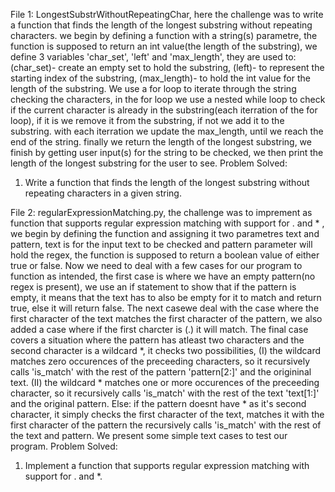 File 1: LongestSubstrWithoutRepeatingChar, here the challenge was to write a function that finds the length of the longest substring without repeating characters. we begin by defining a function with a string(s) parametre, the function is supposed to return an int value(the length of the substring), we define 3 variables 'char_set', 'left' and 'max_length', they are used to: (char_set)- create an empty set to hold the substring, (left)- to represent the starting index of the substring, (max_length)- to hold the int value for the length of the substring. We use a for loop to iterate through the string  checking the characters, in the for loop we use a nested while loop to check if the current character is already in the substring(each iterration of the for loop), if it is we remove it from the substring, if not we add it to the substring. with each iterration we update the max_length, until we reach the end of the string. finally we return the length of the longest substring,  we finish by getting user input(s) for the string to be checked, we then print the length of the longest substring for the user to see. 
Problem Solved:
1. Write a function that finds the length of the longest substring without repeating characters in a given string.

File 2: regularExpressionMatching.py, the challenge was to imprement as function that supports regular expression matching with support for . and * , we begin by defining the function and assigning it two parametres text and pattern, text is for the input text to be checked and pattern parameter will hold the regex, the function is supposed to return a boolean value of either true or false. Now we need to deal with a few cases for our program to function as intended, the first case is where we have an empty pattern(no regex is present), we use an if statement to show that if the pattern is empty, it means that the text has to also be empty for it to match and return true, else it will return false. The next casewe deal with the case where the first character of the text matches the first character of the pattern, we also added a case where if the first charcter is (.) it will match. The final case covers a situation where the pattern has atleast two characters and the second character is a wildcard *, it checks two possibilities, (I) the wildcard matches zero occurences of the preceeding characters, so it recursively calls 'is_match' with the rest of the pattern 'pattern[2:]' and the origininal text. (II) the wildcard * matches one or more occurences of the preceeding character, so it recursively calls 'is_match' with the rest of the text 'text[1:]' and the original pattern. Else: if the pattern doesnt have * as it's second character, it simply checks the first character of the text, matches it with the first character of the pattern the recursively calls 'is_match' with the rest of the text and pattern. We present some simple text cases to test our program.
Problem Solved:
1. Implement a function that supports regular expression matching with support for . and *.
